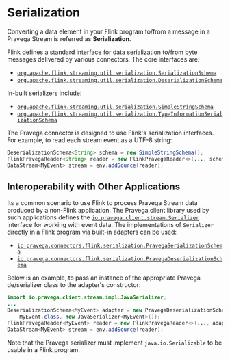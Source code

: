 <!--
Copyright (c) 2017 Dell Inc., or its subsidiaries. All Rights Reserved.

Licensed under the Apache License, Version 2.0 (the "License");
you may not use this file except in compliance with the License.
You may obtain a copy of the License at

    http://www.apache.org/licenses/LICENSE-2.0
-->
# Serialization

 Converting a data element in your Flink program to/from a message in a Pravega Stream is referred as **Serialization**.

Flink defines a standard interface for data serialization to/from byte messages delivered by various connectors. The core interfaces are:
- [`org.apache.flink.streaming.util.serialization.SerializationSchema`](https://ci.apache.org/projects/flink/flink-docs-release-1.3/api/java/org/apache/flink/streaming/util/serialization/SerializationSchema.html)
- [`org.apache.flink.streaming.util.serialization.DeserializationSchema`](https://ci.apache.org/projects/flink/flink-docs-release-1.3/api/java/org/apache/flink/streaming/util/serialization/DeserializationSchema.html)

In-built serializers include:
- [`org.apache.flink.streaming.util.serialization.SimpleStringSchema`](https://ci.apache.org/projects/flink/flink-docs-release-1.3/api/java/org/apache/flink/streaming/util/serialization/SimpleStringSchema.html)
- [`org.apache.flink.streaming.util.serialization.TypeInformationSerializationSchema`](https://ci.apache.org/projects/flink/flink-docs-release-1.3/api/java/org/apache/flink/streaming/util/serialization/TypeInformationSerializationSchema.html)

The Pravega connector is designed to use Flink's serialization interfaces. For example, to read each stream event as a UTF-8 string:
```java
DeserializationSchema<String> schema = new SimpleStringSchema();
FlinkPravegaReader<String> reader = new FlinkPravegaReader<>(..., schema);
DataStream<MyEvent> stream = env.addSource(reader);
```

## Interoperability with Other Applications
Its a common scenario to use Flink to process Pravega Stream data produced by a non-Flink application.  The Pravega client library used by such applications defines the [`io.pravega.client.stream.Serializer`](http://pravega.io/docs/javadoc/v0.1.0/clients/io/pravega/client/stream/Serializer.html) interface for working with event data. The implementations of `Serializer` directly in a Flink program via built-in adapters can be used:
- [`io.pravega.connectors.flink.serialization.PravegaSerializationSchema`](https://github.com/pravega/flink-connectors/blob/7971206038b51b3cf0e317e194c552c4646e5c20/src/main/java/io/pravega/connectors/flink/serialization/PravegaSerializationSchema.java)
- [`io.pravega.connectors.flink.serialization.PravegaDeserializationSchema`](https://github.com/pravega/flink-connectors/blob/7971206038b51b3cf0e317e194c552c4646e5c20/src/main/java/io/pravega/connectors/flink/serialization/PravegaDeserializationSchema.java)

Below is an example, to pass an instance of the appropriate Pravega de/serializer class to the adapter's constructor:
```java
import io.pravega.client.stream.impl.JavaSerializer;
...
DeserializationSchema<MyEvent> adapter = new PravegaDeserializationSchema<>(
    MyEvent.class, new JavaSerializer<MyEvent>());
FlinkPravegaReader<MyEvent> reader = new FlinkPravegaReader<>(..., adapter);
DataStream<MyEvent> stream = env.addSource(reader);
```  

Note that the Pravega serializer must implement `java.io.Serializable` to be usable in a Flink program.
